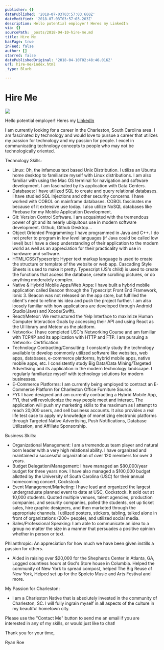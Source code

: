 ```yaml
---
publisher: {}
datePublished: '2018-07-03T03:57:03.660Z'
dateModified: '2018-07-03T03:57:03.203Z'
description: Hello potential employer! Heres my LinkedIn
via: {}
sourcePath: _posts/2018-04-10-hire-me.md
title: Hire Me
hasPage: true
inFeed: false
author: []
starred: false
datePublishedOriginal: '2018-04-10T02:48:46.016Z'
url: hire-me/index.html
_type: Blurb

---
```

# Hire Me
![](https://the-grid-user-content.s3-us-west-2.amazonaws.com/fd4eb42d-743e-422f-a089-2c23e99a60c8.png)

Hello potential employer! Heres my [LinkedIn][0]

I am currently looking for a career in the Charleston, South Carolina area. I am fascinated by technology and would love to pursue a career that utilizes my passion for technology and my passion for people. I excel in communicating technology concepts to people who may not be technologically oriented.

Technology Skills:

* Linux: Oh, the infamous text based Unix Distribution. I utilize an Ubuntu home desktop to familiarize myself with Linux distributions. I am also familiar with using the Mac OS terminal for navigation and software development. I am fascinated by its application with Data Centers.
* Databases: I have utilized SQL to create and query relational databases. I have studied SQL Injections and other security concerns. I have worked with COBOL on mainframe databases. COBOL fascinates me because of it extensive use today. I also utilize NoSQL databases like Firebase for my Mobile Application Development.
* Git: Version Control Software. I am acquainted with the tremendous power of git and its nearly ubiquitous use in modern software development. Github, Github Desktop...
* Object Oriented Programming: I have programmed in Java and C++. I do not prefer to program in low level languages (if Java could be called low level) but I have a deep understanding of their application to the modern world as well as an appreciation for their practicality with use in hardware and software.
* HTML/CSS/Typescript: Hyper text markup language is used to create the structure or template of the website or web app. Cascading Style Sheets is used to make it pretty. Typescript (JS's child) is used to create the functions that access the database, create scrolling pictures, or do anything moderately complex.
* Native & Hybrid Mobile Apps/Web Apps: I have built a hybrid mobile application called Beacon through the Typescript Front End Framework, Ionic 3\. Beacon was not released on the app store, but fulfilled the client's need to refine his idea and push the project further. I am also loosely familiar with how applications are developed through Android Studio(Java) and Xcode(Swift).
* React/Meteor: We restructured the Yelp Interface to maximize Human Computer Interaction Goals by accessing their API and using React as the UI library and Meteor as the platform.
* Network+: I have completed USC's Networking Course and am familiar with TCP/IP and its application with HTTP and FTP. I am pursuing a Network+ Certification.
* Technology Contracting/Consulting: I constantly study the technology available to develop commonly utilized software like websites, web apps, databases, e-commerce platforms, hybrid mobile apps, native mobile apps, etc. I consistently study Big Data/Data Mining/Targeted Advertising and its application in the modern technology landscape. I regularly familiarize myself with technology solutions for modern businesses.
* E-Commerce Platforms: I am currently being employed to contract an E-Commerce Platform for Charleston Office Furniture Source.
* FYI: I have designed and am currently contracting a Hybrid Mobile App, FYI, that will revolutionize the way people meet and interact. The application will push my marketing skills to the maximum as I attempt to reach 20,000 users, and sell business accounts. It also provides a real life test case to apply my knowledge of monetizing electronic platforms through Targeted Native Advertising, Push Notifications, Database Utilization, and Affiliate Sponsorship.

Business Skills:

* Organizational Management: I am a tremendous team player and natural born leader with a very high relational ability. I have organized and maintained a successful organization of over 120 members for over 3 years.
* Budget Delegation/Management: I have managed an $80,000/year budget for three years now. I have also managed a $100,000 budget allotted by the University of South Carolina (USC) for their annual homecoming concert, Cockstock.
* Event Management/Marketing: I have lead and organized the largest undergraduate planned event to date at USC, Cockstock. It sold out at 10,000 students. Quoted multiple venues, talent agencies, production companies, and security companies, polled the students, set up ticket sales, hire graphic designers, and then marketed through the appropriate channels. I utilized posters, stickers, tabling, talked alone in front of organizations (200+ people), and utilized social media.
* Sales/Professional Speaking: I am able to communicate an idea to a group no matter the size in a manner that persuades a positive opinion whether in person or text.

Philanthropic: An appreciation for how much we have been given instills a passion for others.

* Aided in raising over $20,000 for the Shepherds Center in Atlanta, GA, Logged countless hours at God's Store house in Columbia. Helped the community of New York to spread compost, helped The Big Reuse of New York, Helped set up for the Spoleto Music and Arts Festival and more.

My Passion for Charleston:

* I am a Charleston Native that is absolutely invested in the community of Charleston, SC. I will fully ingrain myself in all aspects of the culture in my beautiful hometown city.

Please use the "Contact Me" button to send me an email if you are interested in any of my skills, or would just like to chat!

Thank you for your time,

Ryan Roe

[0]: https://www.linkedin.com/in/ryan-roe-439ab689/ "LinkedIn"